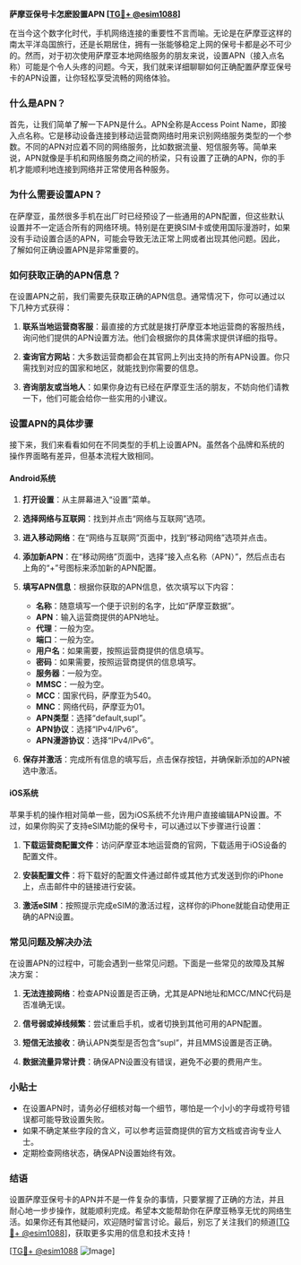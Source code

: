 **萨摩亚保号卡怎麽設置APN [[TG💪+ @esim1088](https://t.me/s/esim1088)]**

在当今这个数字化时代，手机网络连接的重要性不言而喻。无论是在萨摩亚这样的南太平洋岛国旅行，还是长期居住，拥有一张能够稳定上网的保号卡都是必不可少的。然而，对于初次使用萨摩亚本地网络服务的朋友来说，设置APN（接入点名称）可能是个令人头疼的问题。今天，我们就来详细聊聊如何正确配置萨摩亚保号卡的APN设置，让你轻松享受流畅的网络体验。

### 什么是APN？

首先，让我们简单了解一下APN是什么。APN全称是Access Point Name，即接入点名称。它是移动设备连接到移动运营商网络时用来识别网络服务类型的一个参数。不同的APN对应着不同的网络服务，比如数据流量、短信服务等。简单来说，APN就像是手机和网络服务商之间的桥梁，只有设置了正确的APN，你的手机才能顺利地连接到网络并正常使用各种服务。

### 为什么需要设置APN？

在萨摩亚，虽然很多手机在出厂时已经预设了一些通用的APN配置，但这些默认设置并不一定适合所有的网络环境。特别是在更换SIM卡或使用国际漫游时，如果没有手动设置合适的APN，可能会导致无法正常上网或者出现其他问题。因此，了解如何正确设置APN是非常重要的。

### 如何获取正确的APN信息？

在设置APN之前，我们需要先获取正确的APN信息。通常情况下，你可以通过以下几种方式获得：

1. **联系当地运营商客服**：最直接的方式就是拨打萨摩亚本地运营商的客服热线，询问他们提供的APN设置方法。他们会根据你的具体需求提供详细的指导。
   
2. **查询官方网站**：大多数运营商都会在其官网上列出支持的所有APN设置。你只需找到对应的国家和地区，就能找到你需要的信息。

3. **咨询朋友或当地人**：如果你身边有已经在萨摩亚生活的朋友，不妨向他们请教一下，他们可能会给你一些实用的小建议。

### 设置APN的具体步骤

接下来，我们来看看如何在不同类型的手机上设置APN。虽然各个品牌和系统的操作界面略有差异，但基本流程大致相同。

#### Android系统

1. **打开设置**：从主屏幕进入“设置”菜单。
   
2. **选择网络与互联网**：找到并点击“网络与互联网”选项。

3. **进入移动网络**：在“网络与互联网”页面中，找到“移动网络”选项并点击。

4. **添加新APN**：在“移动网络”页面中，选择“接入点名称（APN）”，然后点击右上角的“+”号图标来添加新的APN配置。

5. **填写APN信息**：根据你获取的APN信息，依次填写以下内容：
   - **名称**：随意填写一个便于识别的名字，比如“萨摩亚数据”。
   - **APN**：输入运营商提供的APN地址。
   - **代理**：一般为空。
   - **端口**：一般为空。
   - **用户名**：如果需要，按照运营商提供的信息填写。
   - **密码**：如果需要，按照运营商提供的信息填写。
   - **服务器**：一般为空。
   - **MMSC**：一般为空。
   - **MCC**：国家代码，萨摩亚为540。
   - **MNC**：网络代码，萨摩亚为01。
   - **APN类型**：选择“default,supl”。
   - **APN协议**：选择“IPv4/IPv6”。
   - **APN漫游协议**：选择“IPv4/IPv6”。

6. **保存并激活**：完成所有信息的填写后，点击保存按钮，并确保新添加的APN被选中激活。

#### iOS系统

苹果手机的操作相对简单一些，因为iOS系统不允许用户直接编辑APN设置。不过，如果你购买了支持eSIM功能的保号卡，可以通过以下步骤进行设置：

1. **下载运营商配置文件**：访问萨摩亚本地运营商的官网，下载适用于iOS设备的配置文件。

2. **安装配置文件**：将下载好的配置文件通过邮件或其他方式发送到你的iPhone上，点击邮件中的链接进行安装。

3. **激活eSIM**：按照提示完成eSIM的激活过程，这样你的iPhone就能自动使用正确的APN设置。

### 常见问题及解决办法

在设置APN的过程中，可能会遇到一些常见问题。下面是一些常见的故障及其解决方案：

1. **无法连接网络**：检查APN设置是否正确，尤其是APN地址和MCC/MNC代码是否准确无误。

2. **信号弱或掉线频繁**：尝试重启手机，或者切换到其他可用的APN配置。

3. **短信无法接收**：确认APN类型是否包含“supl”，并且MMS设置是否正确。

4. **数据流量异常计费**：确保APN设置没有错误，避免不必要的费用产生。

### 小贴士

- 在设置APN时，请务必仔细核对每一个细节，哪怕是一个小小的字母或符号错误都可能导致设置失败。
- 如果不确定某些字段的含义，可以参考运营商提供的官方文档或咨询专业人士。
- 定期检查网络状态，确保APN设置始终有效。

### 结语

设置萨摩亚保号卡的APN并不是一件复杂的事情，只要掌握了正确的方法，并且耐心地一步步操作，就能顺利完成。希望本文能帮助你在萨摩亚畅享无忧的网络生活。如果你还有其他疑问，欢迎随时留言讨论。最后，别忘了关注我们的频道[[TG💪+ @esim1088](https://t.me/s/esim1088)]，获取更多实用的信息和技术支持！

[[TG💪+ @esim1088](https://t.me/s/esim1088) ![Image](https://i.postimg.cc/4NQfJmqS/Snipaste-2025-05-13-00-14-12.png)]